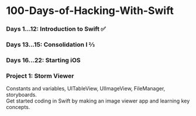 # 100-Days-of-Hacking-With-Swift

### Days 1...12: Introduction to Swift ✅
### Days 13...15: Consolidation I ⅔
### Days 16...22: Starting iOS

### Project 1: Storm Viewer
Constants and variables, UITableView, UIImageView, FileManager, storyboards.<br/>
Get started coding in Swift by making an image viewer app and learning key concepts.

